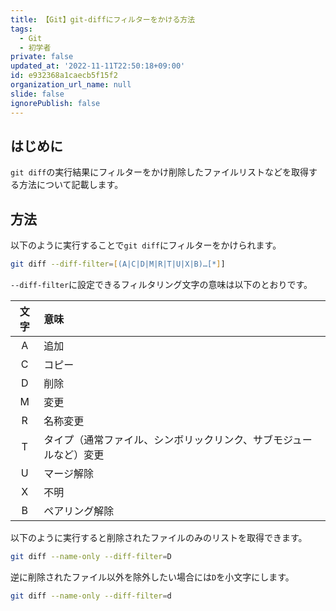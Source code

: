```yaml
---
title: 【Git】git-diffにフィルターをかける方法
tags:
  - Git
  - 初学者
private: false
updated_at: '2022-11-11T22:50:18+09:00'
id: e932368a1caecb5f15f2
organization_url_name: null
slide: false
ignorePublish: false
---
```

## はじめに

`git diff`の実行結果にフィルターをかけ削除したファイルリストなどを取得する方法について記載します。  

## 方法

以下のように実行することで`git diff`にフィルターをかけられます。  

```zsh
git diff --diff-filter=[(A|C|D|M|R|T|U|X|B)…​[*]]
```

`--diff-filter`に設定できるフィルタリング文字の意味は以下のとおりです。  

| 文字  | 意味                                                               |
| :---: | :----------------------------------------------------------------- |
|   A   | 追加                                                               |
|   C   | コピー                                                             |
|   D   | 削除                                                               |
|   M   | 変更                                                               |
|   R   | 名称変更                                                           |
|   T   | タイプ（通常ファイル、シンボリックリンク、サブモジュールなど）変更 |
|   U   | マージ解除                                                         |
|   X   | 不明                                                               |
|   B   | ペアリング解除                                                     |

以下のように実行すると削除されたファイルのみのリストを取得できます。  

```zsh
git diff --name-only --diff-filter=D
```

逆に削除されたファイル以外を除外したい場合には`D`を小文字にします。  

```zsh
git diff --name-only --diff-filter=d
```

